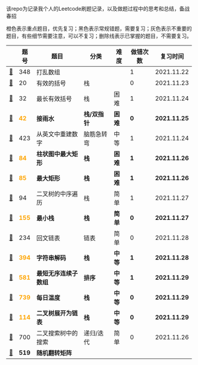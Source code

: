 该repo为记录我个人的Leetcode刷题记录，以及做题过程中的思考和总结，备战春招

橙色表示重点题目，优先复习；黑色表示常规错题，需要复习；灰色表示不重要的题目，有些细节需要注意，可以不复习；删除线表示已掌握的题目，不需要复习。

|                             | 题号                                | 题目                   | 分类          | 难度     | 做错次数 | 复习时间       |
| --------------------------- | ----------------------------------- | ---------------------- | ------------- | -------- | -------- | -------------- |
| [📕](./348.打乱数组.md)      | 348                                 | 打乱数组               |               |          | 1        | 2021.11.22     |
| [📕](20.有效的括号.md)       | 20                                  | 有效的括号             | 栈            |          | 0        | 2021.11.23     |
| [📕](32.最长有效括号)        | 32                                  | 最长有效括号           | 栈            | 困难     | 1        | 2021.11.24     |
| [📕](42.接雨水)              | <font color='orange'>**42**</font>  | **接雨水**             | **栈/双指针** | **困难** | **0**    | **2021.11.25** |
| [📕](423.从英文中重建数字)   | 423                                 | 从英文中重建数字       | 脑筋急转弯    | 中等     | 1        | 2021.11.24     |
| [📕](84.柱状图中最大矩形)    | <font color='orange'>**84**</font>  | **柱状图中最大矩形**   | **栈**        | **困难** | **1**    | **2021.11.26** |
| [📕](85.最大矩形)            | <font color='orange'>**85**</font>  | **最大矩形**           | **栈**        | **困难** | **1**    | **2021.11.26** |
| [📕](94.二叉树的中序遍历)    | 94                                  | 二叉树的中序遍历       | 栈            | 简单     | 1        | 2021.11.27     |
| [📕](155.最小栈)             | <font color='orange'>**155**</font> | **最小栈**             | **栈**        | **简单** | **0**    | **2021.11.27** |
| [📕](234.回文链表)           | 234                                 | 回文链表               | 链表          | 简单     | 0        | 2021.11.28     |
| [📕](394.字符串解码)         | <font color='orange'>**394**</font> | **字符串解码**         | **栈**        | **中等** | **1**    | **2021.11.28** |
| [📕](581.最短无序连续子数组) | <font color='orange'>**581**</font> | **最短无序连续子数组** | **排序**      | **中等** | **1**    | **2021.11.29** |
| [📕](739.每日温度)           | <font color='orange'>**739**</font> | **每日温度**           | **栈**        | **中等** | **0**    | **2021.11.29** |
| [📕](114.二叉树展开为链表)   | <font color='orange'>**114**</font> | **二叉树展开为链表**   | **栈**        | **中等** | **0**    | **2021.11.29** |
| [📕](700.二叉搜索树中搜索)   | 700                                 | 二叉搜索树中的搜索     | 递归/迭代     | 简单     | 0        | 2021.11.26     |
| [📕](519.随机翻转矩阵)       | **519**                             | **随机翻转矩阵**       |               |          |          |                |

